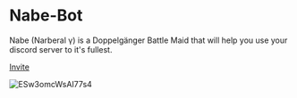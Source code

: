 # Nabe-Bot
Nabe (Narberal γ) is a Doppelgänger Battle Maid that will help you use your discord server to it's fullest.

[Invite](https://discord.com/oauth2/authorize?client_id=897674562265817088&scope=bot&permissions=8589934591)

![ESw3omcWsAI77s4](https://user-images.githubusercontent.com/79780581/140713738-91db6652-53ab-4be7-b57e-7eb8a1bd5c8e.jpg)

